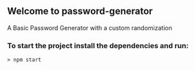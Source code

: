 

## Welcome to password-generator
A Basic Password Generator with a custom randomization

### To start the project install the dependencies and run: 
    > npm start

